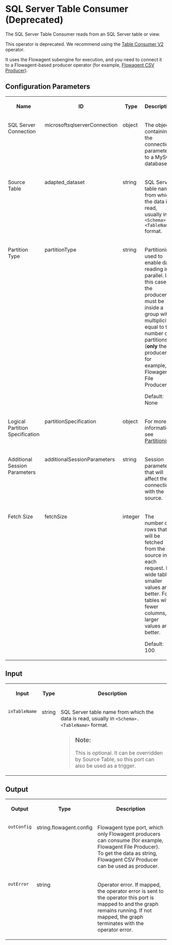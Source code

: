 <!-- loio53bd4dac687044548fcf0c4bd2d8b987 -->

# SQL Server Table Consumer \(Deprecated\)

The SQL Server Table Consumer reads from an SQL Server table or view.



This operator is deprecated. We recommend using the [Table Consumer V2](table-consumer-v2-1e5f0ee.md) operator.

It uses the Flowagent subengine for execution, and you need to connect it to a Flowagent-based producer operator \(for example, [Flowagent CSV Producer](flowagent-csv-producer-eb59df8.md)\).



<a name="loio53bd4dac687044548fcf0c4bd2d8b987__section_sq1_nf3_vdb"/>

## Configuration Parameters


<table>
<tr>
<th valign="top">

Name

</th>
<th valign="top">

ID

</th>
<th valign="top">

Type

</th>
<th valign="top">

Description

</th>
</tr>
<tr>
<td valign="top">

SQL Server Connection

</td>
<td valign="top">

microsoftsqlserverConnection

</td>
<td valign="top">

object

</td>
<td valign="top">

The object containing the connection parameters to a MySQL database.

</td>
</tr>
<tr>
<td valign="top">

Source Table

</td>
<td valign="top">

adapted\_dataset

</td>
<td valign="top">

string

</td>
<td valign="top">

SQL Server table name from which the data is read, usually in `<Schema>.<TableName>` format.

</td>
</tr>
<tr>
<td valign="top">

Partition Type

</td>
<td valign="top">

partitionType

</td>
<td valign="top">

string

</td>
<td valign="top">

Partitioning used to enable data reading in parallel. In this case, the producer must be inside a group with multiplicity equal to the number of partitions \(**only** the producer, for example, Flowagent File Producer\).

Default: None

</td>
</tr>
<tr>
<td valign="top">

Logical Partition Specification

</td>
<td valign="top">

partitionSpecification

</td>
<td valign="top">

object

</td>
<td valign="top">

For more information, see [Partitioning](partitioning-86085d9.md).

</td>
</tr>
<tr>
<td valign="top">

Additional Session Parameters

</td>
<td valign="top">

additionalSessionParameters

</td>
<td valign="top">

string

</td>
<td valign="top">

Session parameters that will affect the connection with the source.

</td>
</tr>
<tr>
<td valign="top">

Fetch Size

</td>
<td valign="top">

fetchSize

</td>
<td valign="top">

integer

</td>
<td valign="top">

The number of rows that will be fetched from the source in each request. For wide tables, smaller values are better. For tables with fewer columns, larger values are better.

Default: 100

</td>
</tr>
</table>



<a name="loio53bd4dac687044548fcf0c4bd2d8b987__section_knq_5f3_vdb"/>

## Input


<table>
<tr>
<th valign="top">

Input

</th>
<th valign="top">

Type

</th>
<th valign="top">

Description

</th>
</tr>
<tr>
<td valign="top">

`inTableName` 

</td>
<td valign="top">

string

</td>
<td valign="top">

SQL Server table name from which the data is read, usually in `<Schema>.<TableName>` format.

> ### Note:  
> This is optional. It can be overridden by Source Table, so this port can also be used as a trigger.



</td>
</tr>
</table>



<a name="loio53bd4dac687044548fcf0c4bd2d8b987__section_swc_cg3_vdb"/>

## Output


<table>
<tr>
<th valign="top">

Output

</th>
<th valign="top">

Type

</th>
<th valign="top">

Description

</th>
</tr>
<tr>
<td valign="top">

`outConfig` 

</td>
<td valign="top">

string.flowagent.config

</td>
<td valign="top">

Flowagent type port, which only Flowagent producers can consume \(for example, Flowagent File Producer\). To get the data as string, Flowagent CSV Producer can be used as producer.

</td>
</tr>
<tr>
<td valign="top">

`outError` 

</td>
<td valign="top">

string

</td>
<td valign="top">

Operator error. If mapped, the operator error is sent to the operator this port is mapped to and the graph remains running. If not mapped, the graph terminates with the operator error.

</td>
</tr>
</table>

